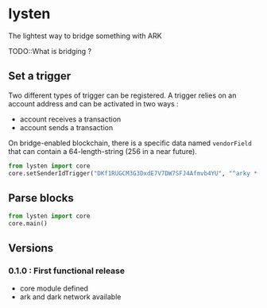 # lysten
The lightest way to bridge something with ARK

TODO::What is bridging ?

## Set a trigger

Two different types of trigger can be registered. A trigger relies on an account
address and can be activated in two ways :

 + account receives a transaction
 + account sends a transaction

On bridge-enabled blockchain, there is a specific data named `vendorField` that
can contain a 64-length-string (256 in a near future).

```python
from lysten import core
core.setSenderIdTrigger("DKf1RUGCM3G3DxdE7V7DW7SFJ4Afmvb4YU", "^arky *(\d*)[^\d].*", "test")
```

## Parse blocks

```python
from lysten import core
core.main()
```

## Versions

### 0.1.0 : First functional release
 + core module defined
 + ark and dark network available
